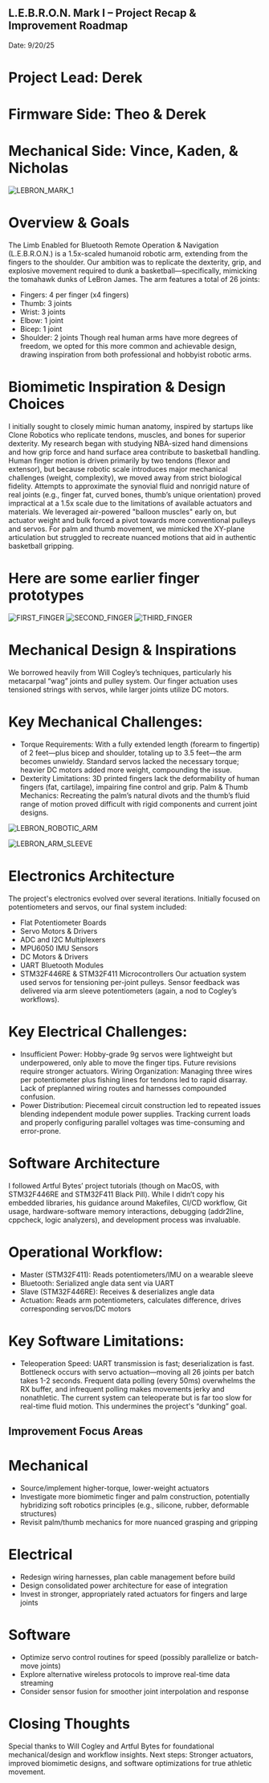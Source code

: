 ## L.E.B.R.O.N. Mark I – Project Recap & Improvement Roadmap
Date: 9/20/25

# Project Lead: Derek
# Firmware Side: Theo & Derek
# Mechanical Side: Vince, Kaden, & Nicholas

![LEBRON_MARK_1](images/LEBRON_MARK_1.jpg)

# Overview & Goals
The Limb Enabled for Bluetooth Remote Operation & Navigation (L.E.B.R.O.N.) is a 1.5x-scaled humanoid robotic arm, extending from the fingers to the shoulder. Our ambition was to replicate the dexterity, grip, and explosive movement required to dunk a basketball—specifically, mimicking the tomahawk dunks of LeBron James. The arm features a total of 26 joints:
- Fingers: 4 per finger (x4 fingers)
- Thumb: 3 joints
- Wrist: 3 joints
- Elbow: 1 joint
- Bicep: 1 joint
- Shoulder: 2 joints
Though real human arms have more degrees of freedom, we opted for this more common and achievable design, drawing inspiration from both professional and hobbyist robotic arms.

# Biomimetic Inspiration & Design Choices
I initially sought to closely mimic human anatomy, inspired by startups like Clone Robotics who replicate tendons, muscles, and bones for superior dexterity. My research began with studying NBA-sized hand dimensions and how grip force and hand surface area contribute to basketball handling.
Human finger motion is driven primarily by two tendons (flexor and extensor), but because robotic scale introduces major mechanical challenges (weight, complexity), we moved away from strict biological fidelity. Attempts to approximate the synovial fluid and nonrigid nature of real joints (e.g., finger fat, curved bones, thumb’s unique orientation) proved impractical at a 1.5x scale due to the limitations of available actuators and materials.
We leveraged air-powered "balloon muscles" early on, but actuator weight and bulk forced a pivot towards more conventional pulleys and servos. For palm and thumb movement, we mimicked the XY-plane articulation but struggled to recreate nuanced motions that aid in authentic basketball gripping.

# Here are some earlier finger prototypes
![FIRST_FINGER](images/FIRST_FINGER.jpg)
![SECOND_FINGER](images/MASSIVE_FINGER.jpg)
![THIRD_FINGER](images/FINGER_PROTOTYPE.jpg)

# Mechanical Design & Inspirations
We borrowed heavily from Will Cogley’s techniques, particularly his metacarpal “wag” joints and pulley system. Our finger actuation uses tensioned strings with servos, while larger joints utilize DC motors.
# Key Mechanical Challenges:
- Torque Requirements: With a fully extended length (forearm to fingertip) of 2 feet—plus bicep and shoulder, totaling up to 3.5 feet—the arm becomes unwieldy. Standard servos lacked the necessary torque; heavier DC motors added more weight, compounding the issue.
- Dexterity Limitations: 3D printed fingers lack the deformability of human fingers (fat, cartilage), impairing fine control and grip.
Palm & Thumb Mechanics: Recreating the palm’s natural divots and the thumb’s fluid range of motion proved difficult with rigid components and current joint designs.

![LEBRON_ROBOTIC_ARM](images/ROBOTIC_ARM_ELECTRONIC_PLACEMENTS.png)

![LEBRON_ARM_SLEEVE](images/ARM_SLEEVE_ELECTRONIC_PLACEMENTS.png)

# Electronics Architecture
The project's electronics evolved over several iterations. Initially focused on potentiometers and servos, our final system included:
- Flat Potentiometer Boards
- Servo Motors & Drivers
- ADC and I2C Multiplexers
- MPU6050 IMU Sensors
- DC Motors & Drivers
- UART Bluetooth Modules
- STM32F446RE & STM32F411 Microcontrollers
Our actuation system used servos for tensioning per-joint pulleys. Sensor feedback was delivered via arm sleeve potentiometers (again, a nod to Cogley’s workflows).
# Key Electrical Challenges:
- Insufficient Power: Hobby-grade 9g servos were lightweight but underpowered, only able to move the finger tips. Future revisions require stronger actuators.
Wiring Organization: Managing three wires per potentiometer plus fishing lines for tendons led to rapid disarray. Lack of preplanned wiring routes and harnesses compounded confusion.
- Power Distribution: Piecemeal circuit construction led to repeated issues blending independent module power supplies. Tracking current loads and properly configuring parallel voltages was time-consuming and error-prone.

# Software Architecture
I followed Artful Bytes’ project tutorials (though on MacOS, with STM32F446RE and STM32F411 Black Pill). While I didn’t copy his embedded libraries, his guidance around Makefiles, CI/CD workflow, Git usage, hardware-software memory interactions, debugging (addr2line, cppcheck, logic analyzers), and development process was invaluable.
# Operational Workflow:
- Master (STM32F411): Reads potentiometers/IMU on a wearable sleeve
- Bluetooth: Serialized angle data sent via UART
- Slave (STM32F446RE): Receives & deserializes angle data
- Actuation: Reads arm potentiometers, calculates difference, drives corresponding servos/DC motors
# Key Software Limitations:
- Teleoperation Speed: UART transmission is fast; deserialization is fast. Bottleneck occurs with servo actuation—moving all 26 joints per batch takes 1-2 seconds. Frequent data polling (every 50ms) overwhelms the RX buffer, and infrequent polling makes movements jerky and nonathletic. The current system can teleoperate but is far too slow for real-time fluid motion. This undermines the project's “dunking” goal.

## Improvement Focus Areas
# Mechanical
- Source/implement higher-torque, lower-weight actuators
- Investigate more biomimetic finger and palm construction, potentially hybridizing soft robotics principles (e.g., silicone, rubber, deformable structures)
- Revisit palm/thumb mechanics for more nuanced grasping and gripping
# Electrical
- Redesign wiring harnesses, plan cable management before build
- Design consolidated power architecture for ease of integration
- Invest in stronger, appropriately rated actuators for fingers and large joints
# Software
- Optimize servo control routines for speed (possibly parallelize or batch-move joints)
- Explore alternative wireless protocols to improve real-time data streaming
- Consider sensor fusion for smoother joint interpolation and response

# Closing Thoughts
Special thanks to Will Cogley and Artful Bytes for foundational mechanical/design and workflow insights. Next steps: Stronger actuators, improved biomimetic designs, and software optimizations for true athletic movement.
